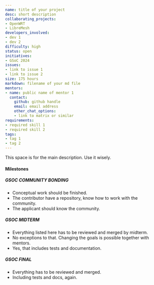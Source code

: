 ```yaml
---
name: title of your project
desc: short description
collaborating_projects:
- OpenWRT
- LibreMesh
developers_involved:
- dev 1
- dev 2
difficulty: high
status: open
initiatives:
- GSoC 2024
issues:
- link to issue 1 
- link to issue 2 
size: 175 hours
markdown: filename of your md file
mentors:
- name: public name of mentor 1
  contact:
    github: github handle
    email: email address
    other_chat_options:
    - link to matrix or similar
requirements:
- required skill 1 
- required skill 2
tags:
- tag 1
- tag 2 
---
```


This space is for the main description. Use it wisely.

#### Milestones

##### GSOC COMMUNITY BONDING

* Conceptual work should be finished.
* The contributor have a repository, know how to work with the community.
* The applicant should know the community.

##### GSOC MIDTERM

* Everything listed here has to be reviewed and merged by midterm.
* No exceptions to that. Changing the goals is possible together with mentors.
* Yes, that includes tests and documentation.

##### GSOC FINAL

* Everything has to be reviewed and merged.
* Including tests and docs, again.

